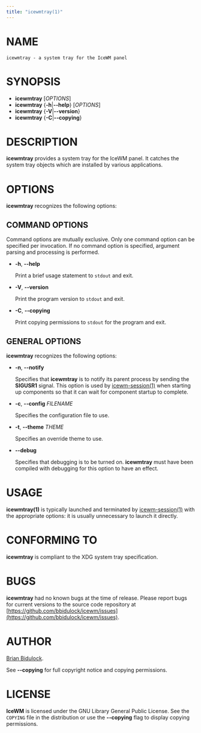 ```yaml
---
title: "icewmtray(1)"
---
```

# NAME

    icewmtray - a system tray for the IceWM panel

# SYNOPSIS

- **icewmtray** \[_OPTIONS_\]
- **icewmtray** {**-h**\|**--help**} \[_OPTIONS_\]
- **icewmtray** {**-V**\|**--version**}
- **icewmtray** {**-C**\|**--copying**}

# DESCRIPTION

**icewmtray** provides a system tray for the IceWM panel.  It catches the
system tray objects which are installed by various applications.

# OPTIONS

**icewmtray** recognizes the following options:

## COMMAND OPTIONS

Command options are mutually exclusive.  Only one command option can be
specified per invocation.  If no command option is specified, argument
parsing and processing is performed.

- **-h**, **--help**

    Print a brief usage statement to `stdout` and exit.

- **-V**, **--version**

    Print the program version to `stdout` and exit.

- **-C**, **--copying**

    Print copying permissions to `stdout` for the program and exit.

## GENERAL OPTIONS

**icewmtray** recognizes the following options:

- **-n**, **--notify**

    Specifies that **icewmtray** is to notify its parent process by sending
    the **SIGUSR1** signal.  This option is used by [icewm-session(1)](icewm-session.md) when
    starting up components so that it can wait for component startup to
    complete.

- **-c**, **--config** _FILENAME_

    Specifies the configuration file to use.

- **-t**, **--theme** _THEME_

    Specifies an override theme to use.

- **--debug**

    Specifies that debugging is to be turned on.  **icewmtray** must have
    been compiled with debugging for this option to have an effect.

# USAGE

**icewmtray(1)** is typically launched and terminated by
[icewm-session(1)](icewm-session.md) with the appropriate options: it is usually
unnecessary to launch it directly.

# CONFORMING TO

**icewmtray** is compliant to the XDG system tray specification.

# BUGS

**icewmtray** had no known bugs at the time of release.  Please report bugs
for current versions to the source code repository at
[https://github.com/bbidulock/icewm/issues](https://github.com/bbidulock/icewm/issues).

# AUTHOR

[Brian Bidulock](mailto:bidulock@openss7.org).

See **--copying** for full copyright notice and copying permissions.

# LICENSE

**IceWM** is licensed under the GNU Library General Public License.
See the `COPYING` file in the distribution or use the **--copying** flag
to display copying permissions.
